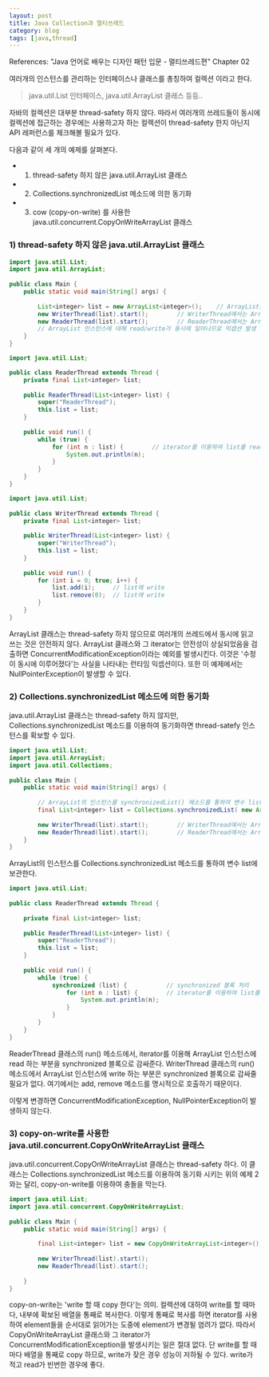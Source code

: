 ```yaml
---
layout: post
title: Java Collection과 멀티쓰레드
category: blog
tags: [java,thread]
---
```

References: "Java 언어로 배우는 디자인 패턴 입문 - 멀티쓰레드편" Chapter 02

여러개의 인스턴스를 관리하는 인터페이스나 클래스를 총칭하여 컬렉션 이라고 한다.
 > java.util.List 인터페이스, java.util.ArrayList 클래스 등등..

자바의 컬렉션은 대부분 thread-safety 하지 않다. 따라서 여러개의 쓰레드들이 동시에 컬렉션에 접근하는 경우에는 사용하고자 하는 컬렉션이 thread-safety 한지 아닌지 API 레퍼런스를 체크해볼 필요가 있다.

<!-- more -->
다음과 같이 세 개의 예제를 살펴본다.

 - 1) thread-safety 하지 않은 java.util.ArrayList 클래스
 - 2) Collections.synchronizedList 메소드에 의한 동기화
 - 3) cow (copy-on-write) 를 사용한 java.util.concurrent.CopyOnWriteArrayList 클래스


### 1) thread-safety 하지 않은 java.util.ArrayList 클래스
```java
import java.util.List;
import java.util.ArrayList;
  
public class Main {
    public static void main(String[] args) {
  
        List<integer> list = new ArrayList<integer>();    // ArrayList는 thread-safety 하지 않음
        new WriterThread(list).start();        // WriterThread에서는 ArrayList를 write함
        new ReaderThread(list).start();        // ReaderThread에서는 ArrayList를 read함
        // ArrayList 인스턴스에 대해 read/write가 동시에 일어나므로 익셉션 발생
    }
}
```

```java
import java.util.List;

public class ReaderThread extends Thread {
    private final List<integer> list;
  
    public ReaderThread(List<integer> list) {
        super("ReaderThread");
        this.list = list;
    }
  
    public void run() {
        while (true) {
            for (int n : list) {        // iterator를 이용하여 list를 read
                System.out.println(n);
            }
        }
    }
}
```

```java
import java.util.List;
  
public class WriterThread extends Thread {
    private final List<integer> list;
  
    public WriterThread(List<integer> list) {
        super("WriterThread");
        this.list = list;
    }
  
    public void run() {
        for (int i = 0; true; i++) {
            list.add(i);     // list에 write
            list.remove(0);  // list에 write
        }
    }
}
```
ArrayList 클래스는 thread-safety 하지 않으므로 여러개의 쓰레드에서 동시에 읽고 쓰는 것은 안전하지 않다. ArrayList 클래스와 그 iterator는 안전성이 상실되었음을 검출하면 ConcurrentModificationException이라는 예외를 발생시킨다. 이것은 '수정이 동시에 이루어졌다'는 사실을 나타내는 런타임 익셉션이다. 또한 이 예제에서는 NullPointerException이 발생할 수 있다.


### 2) Collections.synchronizedList 메소드에 의한 동기화
java.util.ArrayList 클래스는 thread-safety 하지 않지만, Collections.synchronizedList 메소드를 이용하여 동기화하면 thread-satefy 인스턴스를 확보할 수 있다.

```java
import java.util.List;
import java.util.ArrayList;
import java.util.Collections;
  
public class Main {
    public static void main(String[] args) {
 
        // ArrayList의 인스턴스를 synchronizedList() 메소드를 통하여 변수 list에 보관
        final List<integer> list = Collections.synchronizedList( new ArrayList<integer>() );
 
        new WriterThread(list).start();        // WriterThread에서는 ArrayList를 write함.  
        new ReaderThread(list).start();        // ReaderThread에서는 ArrayList를 read함
    }
}
```
ArrayList의 인스턴스를 Collections.synchronizedList 메소드를 통하여 변수 list에 보관한다.

```java
import java.util.List;
  
public class ReaderThread extends Thread {
  
    private final List<integer> list;
  
    public ReaderThread(List<integer> list) {
        super("ReaderThread");
        this.list = list;
    }
  
    public void run() {
        while (true) {
            synchronized (list) {           // synchronized 블록 처리
                for (int n : list) {        // iterator를 이용하여 list를 read
                    System.out.println(n);
                }
            }
        }
    }
}
```
ReaderThread 클래스의 run() 메소드에서, iterator를 이용해 ArrayList 인스턴스에 read 하는 부분을 synchronized 블록으로 감싸준다. WriterThread 클래스의 run() 메소드에서 ArrayList 인스턴스에 write 하는 부분은 synchronized 블록으로 감싸줄 필요가 없다. 여기에서는 add, remove 메소드를 명시적으로 호출하기 때문이다.

이렇게 변경하면 ConcurrentModificationException, NullPointerException이 발생하지 않는다.

### 3) copy-on-write를 사용한 java.util.concurrent.CopyOnWriteArrayList 클래스
java.util.concurrent.CopyOnWriteArrayList 클래스는 thread-safety 하다. 이 클래스는 Collections.synchronizedList 메소드를 이용하여 동기화 시키는 위의 예제 2와는 달리, copy-on-write를 이용하여 충돌을 막는다.

```java
import java.util.List;
import java.util.concurrent.CopyOnWriteArrayList;
  
public class Main {
    public static void main(String[] args) {
  
        final List<integer> list = new CopyOnWriteArrayList<integer>();
  
        new WriterThread(list).start();
        new ReaderThread(list).start();
  
    }
}
```
copy-on-write는 'write 할 때 copy 한다'는 의미. 컬렉션에 대하여 write를 할 때마다, 내부에 확보된 배열을 통째로 복사한다. 이렇게 통째로 복사를 하면 iterator를 사용하여 element들을 순서대로 읽어가는 도중에 element가 변경될 염려가 없다. 따라서 CopyOnWriteArrayList 클래스와 그 iterator가 ConcurrentModificationException을 발생시키는 일은 절대 없다. 단 write를 할 때마다 배열을 통째로 copy 하므로, write가 잦은 경우 성능이 저하될 수 있다. write가 적고 read가 빈번한 경우에 좋다.